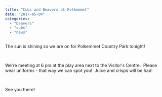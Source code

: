 ```yaml
---
title: "Cubs and Beavers at Polkemmet"
date: "2017-05-04"
categories: 
  - "beavers"
  - "cubs"
  - "news"
---
```


The sun is shining so we are on for Polkemmet Country Park tonight!

 

We're meeting at 6 pm at the play area next to the Visitor's Centre.  Please wear uniforms - that way we can spot you!  Juice and crisps will be had!

 

See you there!
